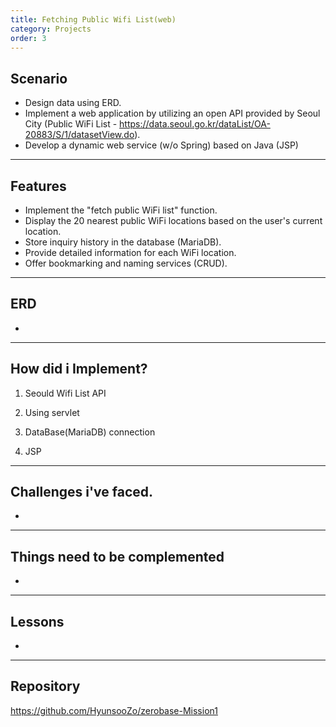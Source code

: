 ```yaml
---
title: Fetching Public Wifi List(web)
category: Projects
order: 3
---
```


## Scenario
- Design data using ERD.
- Implement a web application by utilizing an open API provided by Seoul City (Public WiFi List - https://data.seoul.go.kr/dataList/OA-20883/S/1/datasetView.do).
- Develop a dynamic web service (w/o Spring) based on Java (JSP)

---
## Features
- Implement the "fetch public WiFi list" function.
- Display the 20 nearest public WiFi locations based on the user's current location.
- Store inquiry history in the database (MariaDB).
- Provide detailed information for each WiFi location.
- Offer bookmarking and naming services (CRUD).

---
## ERD
-

---
## How did i Implement?

1. Seould Wifi List API

2. Using servlet 

3. DataBase(MariaDB) connection

4. JSP
 
---
## Challenges i've faced.

-

---
## Things need to be complemented

-

---
## Lessons

-

---
## Repository 
https://github.com/HyunsooZo/zerobase-Mission1
